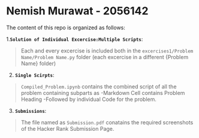 # Nemish Murawat - 2056142
The content of this repo is organized as follows: 


 1.__`Solution of Individual Excercise:Multiple Scripts`__:
 > Each and every excercise is included both in the `excercises1/Problem Name/Problem Name.py` folder (each excercise in a different {Problem Name} folder) 

2. __`Single Scirpts`__:
  >  `Compiled_Problem.ipynb` contains the combined script of all the problem containing subparts as
   -Markdown Cell contains Problem Heading
   -Followed by individual Code for the problem.
   
3. __`Submissions`__:

  > The file named as `Submission.pdf` conatains the required screenshots of the Hacker Rank Submission Page.
